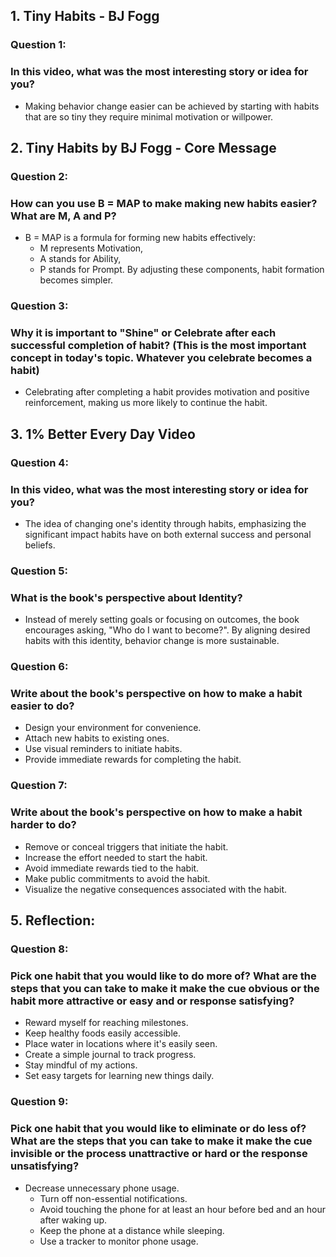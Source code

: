 ## 1. Tiny Habits - BJ Fogg
### Question 1:
### In this video, what was the most interesting story or idea for you?
- Making behavior change easier can be achieved by starting with habits that are so tiny they require minimal motivation or willpower.

## 2. Tiny Habits by BJ Fogg - Core Message
### Question 2:
### How can you use B = MAP to make making new habits easier? What are M, A and P?
- B = MAP is a formula for forming new habits effectively:
  - M represents Motivation,
  - A stands for Ability,
  - P stands for Prompt. By adjusting these components, habit formation becomes simpler.

### Question 3:
### Why it is important to "Shine" or Celebrate after each successful completion of habit? (This is the most important concept in today's topic. Whatever you celebrate becomes a habit)
- Celebrating after completing a habit provides motivation and positive reinforcement, making us more likely to continue the habit.

## 3. 1% Better Every Day Video
### Question 4:
### In this video, what was the most interesting story or idea for you?
- The idea of changing one's identity through habits, emphasizing the significant impact habits have on both external success and personal beliefs.

### Question 5:
### What is the book's perspective about Identity?
- Instead of merely setting goals or focusing on outcomes, the book encourages asking, "Who do I want to become?". By aligning desired habits with this identity, behavior change is more sustainable.

### Question 6:
### Write about the book's perspective on how to make a habit easier to do?
- Design your environment for convenience.
- Attach new habits to existing ones.
- Use visual reminders to initiate habits.
- Provide immediate rewards for completing the habit.

### Question 7:
### Write about the book's perspective on how to make a habit harder to do?
- Remove or conceal triggers that initiate the habit.
- Increase the effort needed to start the habit.
- Avoid immediate rewards tied to the habit.
- Make public commitments to avoid the habit.
- Visualize the negative consequences associated with the habit.

## 5. Reflection:
### Question 8:
### Pick one habit that you would like to do more of? What are the steps that you can take to make it make the cue obvious or the habit more attractive or easy and or response satisfying?
- Reward myself for reaching milestones.
- Keep healthy foods easily accessible.
- Place water in locations where it's easily seen.
- Create a simple journal to track progress.
- Stay mindful of my actions.
- Set easy targets for learning new things daily.

### Question 9:
### Pick one habit that you would like to eliminate or do less of? What are the steps that you can take to make it make the cue invisible or the process unattractive or hard or the response unsatisfying?
- Decrease unnecessary phone usage.
  - Turn off non-essential notifications.
  - Avoid touching the phone for at least an hour before bed and an hour after waking up.
  - Keep the phone at a distance while sleeping.
  - Use a tracker to monitor phone usage.